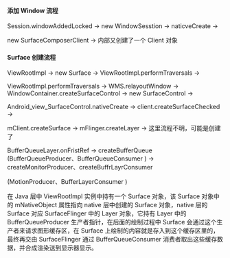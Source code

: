#### 添加 Window 流程

Session.windowAddedLocked -> new WindowSesstion -> naticveCreate ->

new SurfaceComposerClient -> 内部又创建了一个 Client 对象 

#### Surface 创建流程

ViewRootImpl -> new Surface ->  ViewRootImpl.performTraversals ->

ViewRootImpl.performTraversals -> WMS.relayoutWindow ->  WindowContainer.createSurfaceControl ->  new SurfaceControl ->

Android_view_SurfaceControl.nativeCreate -> client.createSurfaceChecked ->

mClient.createSurface -> mFlinger.createLayer ->  这里流程不明，可能是创建了

BufferQueueLayer.onFristRef -> createBufferQueue (BufferQueueProducer、BufferQueueConsumer ) -> createMonitorProducer、createBuffrLayrConsumer 

(MotionProducer、BufferLayerConsumer )

在 Java 层中 ViewRootImpl 实例中持有一个 Surface 对象，该 Surface 对象中的 mNativeObject 属性指向 native 层中创建的 Surface 对象，native 层的 Surface 对应 SurfaceFlinger 中的 Layer 对象，它持有 Layer 中的 BufferQueueProducer 生产者指针，在后面的绘制过程中 Surface 会通过这个生产者来请求图形缓存区，在 Surface 上绘制的内容就是存入到这个缓存区里的，最终再交由 SurfaceFlinger 通过 BufferQueueConsumer 消费者取出这些缓存数据，并合成渲染送到显示器显示。



